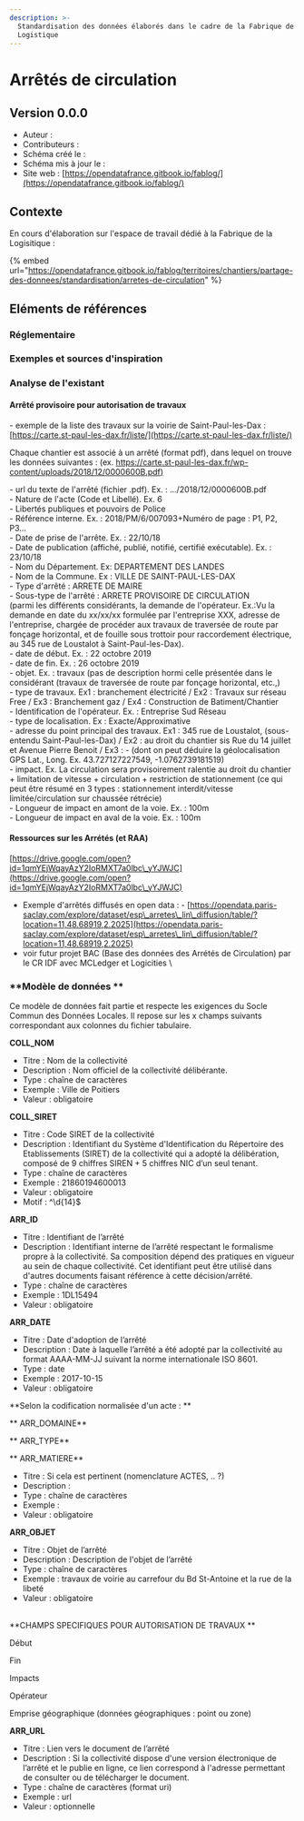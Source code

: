 ```yaml
---
description: >-
  Standardisation des données élaborés dans le cadre de la Fabrique de la
  Logistique
---
```


# Arrêtés de circulation

## Version 0.0.0

* Auteur :&#x20;
* Contributeurs :&#x20;
* Schéma créé le :&#x20;
* Schéma mis à jour le :&#x20;
* Site web : [https://opendatafrance.gitbook.io/fablog/](https://opendatafrance.gitbook.io/fablog/)

## Contexte

En cours d'élaboration sur l'espace de travail dédié à la Fabrique de la Logisitique :&#x20;

{% embed url="https://opendatafrance.gitbook.io/fablog/territoires/chantiers/partage-des-donnees/standardisation/arretes-de-circulation" %}

## Eléments de références

### Réglementaire

### Exemples et sources d'inspiration

### Analyse de l'existant

#### Arrêté provisoire pour autorisation de travaux

\- exemple de la liste des travaux sur la voirie de Saint-Paul-les-Dax : [https://carte.st-paul-les-dax.fr/liste/](https://carte.st-paul-les-dax.fr/liste/)

Chaque chantier est associé à un arrêté (format pdf), dans lequel on trouve les données  suivantes :     (ex. [https://carte.st-paul-les-dax.fr/wp-content/uploads/2018/12/0000600B.pdf)](https://carte.st-paul-les-dax.fr/wp-content/uploads/2018/12/0000600B.pdf\)) &#x20;

&#x20;\- url du texte de l'arrêté (fichier .pdf). Ex. : .../2018/12/0000600B.pdf    \
\- Nature de l'acte (Code et Libellé). Ex. 6 \
\- Libertés publiques et pouvoirs de Police    \
\- Référence interne. Ex. : 2018/PM/6/007093+Numéro de page : P1, P2, P3...    \
\- Date de prise de l'arrête. Ex. : 22/10/18    \
\- Date de publication (affiché, publié, notifié, certifié exécutable). Ex. : 23/10/18    \
\- Nom du Département. Ex: DEPARTEMENT DES LANDES    \
\- Nom de la Commune. Ex : VILLE DE SAINT-PAUL-LES-DAX    \
\- Type d'arrêté : ARRETE DE MAIRE    \
\- Sous-type de l'arrêté : ARRETE PROVISOIRE DE CIRCULATION    \
(parmi les différents considérants, la demande de l'opérateur. Ex.:Vu la demande en date du xx/xx/xx formulée par l'entreprise XXX, adresse de l'entreprise, chargée de procéder aux travaux de traversée de route par fonçage horizontal, et de fouille sous trottoir pour raccordement électrique, au 345 rue de Loustalot à Saint-Paul-les-Dax).    \
\- date de début. Ex. : 22 octobre 2019    \
\- date de fin. Ex. : 26 octobre 2019     \
\- objet. Ex. : travaux (pas de description hormi celle présentée dans le considérant (travaux de traversée de route par fonçage horizontal, etc.,)    \
\- type de travaux. Ex1 : branchement électricité / Ex2 : Travaux sur réseau Free / Ex3 : Branchement gaz / Ex4 : Construction de Batiment/Chantier    \
\- Identification de l'opérateur. Ex. : Entreprise Sud Réseau    \
\- type de localisation. Ex : Exacte/Approximative   \
&#x20;\- adresse du point principal des travaux. Ex1 : 345 rue de Loustalot, (sous-entendu Saint-Paul-les-Dax) / Ex2 : au droit du chantier sis Rue du 14 juillet et Avenue Pierre Benoit / Ex3 :     - (dont on peut déduire la géolocalisation GPS Lat., Long. Ex. 43.727127227549, -1.0762739181519)   \
\- impact. Ex. La circulation sera provisoirement ralentie au droit du chantier + limitation de vitesse + circulation + restriction de stationnement (ce qui peut être résumé en 3 types : stationnement interdit/vitesse limitée/circulation sur chaussée rétrécie)   \
\- Longueur de impact en amont de la voie.  Ex. : 100m   \
\- Longueur de impact en aval de la voie.  Ex. : 100m  &#x20;

#### Ressources sur les Arrétés (et RAA)

[https://drive.google.com/open?id=1qmYEjWqayAzY2IoRMXT7a0lbc\_yYJWJC](https://drive.google.com/open?id=1qmYEjWqayAzY2IoRMXT7a0lbc\_yYJWJC)

* Exemple d'arrêtés diffusés en open data : - [https://opendata.paris-saclay.com/explore/dataset/esp\_arretes\_lin\_diffusion/table/?location=11,48.68919,2.2025](https://opendata.paris-saclay.com/explore/dataset/esp\_arretes\_lin\_diffusion/table/?location=11,48.68919,2.2025)
* voir futur projet BAC (Base des données des Arrétés de Circulation) par le CR IDF avec MCLedger et Logicities    \


### **Modèle de données **

Ce modèle de données fait partie et respecte les exigences du Socle Commun des Données Locales. Il repose sur les x champs suivants correspondant aux colonnes du fichier tabulaire.

**COLL\_NOM**

* Titre : Nom de la collectivité
* Description : Nom officiel de la collectivité délibérante.
* Type : chaîne de caractères
* Exemple : Ville de Poitiers
* Valeur : obligatoire

**COLL\_SIRET**

* Titre : Code SIRET de la collectivité
* Description : Identifiant du Système d'Identification du Répertoire des Etablissements (SIRET) de la collectivité qui a adopté la délibération, composé de 9 chiffres SIREN + 5 chiffres NIC d’un seul tenant.
* Type : chaîne de caractères
* Exemple : 21860194600013
* Valeur : obligatoire
* Motif : ^\d{14}$

**ARR\_ID**

* Titre : Identifiant de l’arrêté
* Description : Identifiant interne de l’arrêté respectant le formalisme propre à la collectivité. Sa composition dépend des pratiques en vigueur au sein de chaque collectivité. Cet identifiant peut être utilisé dans d'autres documents faisant référence à cette décision/arrêté.
* Type : chaîne de caractères
* Exemple : 1DL15494
* Valeur : obligatoire

**ARR\_DATE**

* Titre : Date d'adoption de l’arrêté
* Description : Date à laquelle l’arrêté a été adopté par la collectivité au format AAAA-MM-JJ suivant la norme internationale ISO 8601.
* Type : date
* Exemple : 2017-10-15
* Valeur : obligatoire

**Selon la codification normalisée d'un acte :  **

**        ARR\_DOMAINE**

**        ARR\_TYPE**

**       ARR\_MATIERE**

* Titre : Si cela est pertinent (nomenclature ACTES, .. ?)&#x20;
* Description :&#x20;
* Type : chaîne de caractères
* Exemple :&#x20;
* Valeur : obligatoire

**ARR\_OBJET**

* Titre : Objet de l’arrêté
* Description : Description de l'objet de l’arrêté
* Type : chaîne de caractères
* Exemple : travaux de voirie au carrefour du Bd St-Antoine et la rue de la libeté
* Valeur : obligatoire

\
**CHAMPS SPECIFIQUES POUR AUTORISATION DE TRAVAUX **

Début

Fin

Impacts

Opérateur

Emprise géographique (données géographiques : point ou zone)

**ARR\_URL**

* Titre : Lien vers le document de l’arrêté
* Description : Si la collectivité dispose d'une version électronique de l’arrêté et le publie en ligne, ce lien correspond à l'adresse permettant de consulter ou de télécharger le document.
* Type : chaîne de caractères (format uri)
* Exemple : url
* Valeur : optionnelle

